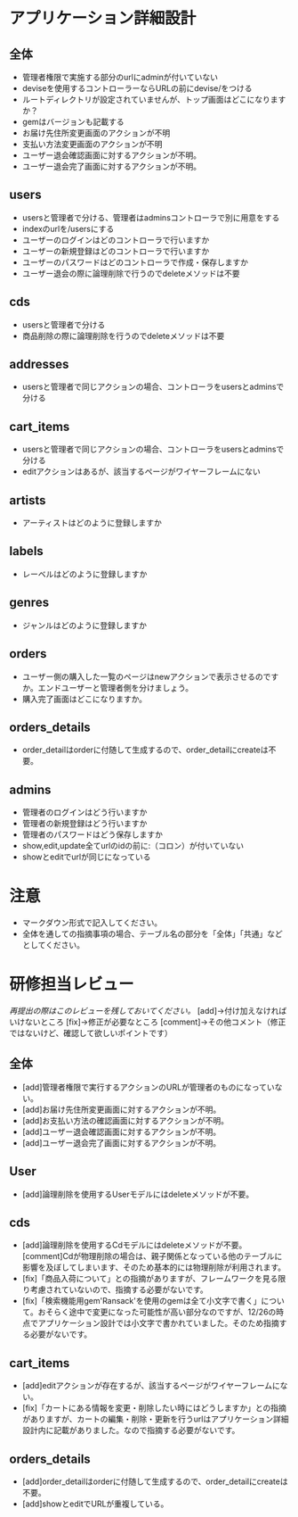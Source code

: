 # アプリケーション詳細設計
## 全体
- 管理者権限で実施する部分のurlにadminが付いていない
- deviseを使用するコントローラーならURLの前にdevise/をつける
- ルートディレクトリが設定されていませんが、トップ画面はどこになりますか？
- gemはバージョンも記載する
- お届け先住所変更画面のアクションが不明
- 支払い方法変更画面のアクションが不明
- ユーザー退会確認画面に対するアクションが不明。
- ユーザー退会完了画面に対するアクションが不明。

## users
- usersと管理者で分ける、管理者はadminsコントローラで別に用意をする
- indexのurlを/usersにする
- ユーザーのログインはどのコントローラで行いますか
- ユーザーの新規登録はどのコントローラで行いますか
- ユーザーのパスワードはどのコントローラで作成・保存しますか
- ユーザー退会の際に論理削除で行うのでdeleteメソッドは不要

## cds
- usersと管理者で分ける
- 商品削除の際に論理削除を行うのでdeleteメソッドは不要

## addresses
- usersと管理者で同じアクションの場合、コントローラをusersとadminsで分ける

## cart_items
- usersと管理者で同じアクションの場合、コントローラをusersとadminsで分ける
- editアクションはあるが、該当するページがワイヤーフレームにない

## artists
- アーティストはどのように登録しますか

## labels
- レーベルはどのように登録しますか

## genres
- ジャンルはどのように登録しますか

## orders
- ユーザー側の購入した一覧のページはnewアクションで表示させるのですか。エンドユーザーと管理者側を分けましょう。
- 購入完了画面はどこになりますか。
 
## orders_details
- order_detailはorderに付随して生成するので、order_detailにcreateは不要。

## admins
- 管理者のログインはどう行いますか
- 管理者の新規登録はどう行いますか
- 管理者のパスワードはどう保存しますか
- show,edit,update全てurlのidの前に:（コロン）が付いていない
- showとeditでurlが同じになっている

# 注意
* マークダウン形式で記入してください。
* 全体を通しての指摘事項の場合、テーブル名の部分を「全体」「共通」などとしてください。

# 研修担当レビュー
*再提出の際はこのレビューを残しておいてください。*
[add]→付け加えなければいけないところ
[fix]→修正が必要なところ
[comment]→その他コメント（修正ではないけど、確認して欲しいポイントです）

## 全体
- [add]管理者権限で実行するアクションのURLが管理者のものになっていない。
- [add]お届け先住所変更画面に対するアクションが不明。
- [add]お支払い方法の確認画面に対するアクションが不明。
- [add]ユーザー退会確認画面に対するアクションが不明。
- [add]ユーザー退会完了画面に対するアクションが不明。

## User
- [add]論理削除を使用するUserモデルにはdeleteメソッドが不要。

## cds 
- [add]論理削除を使用するCdモデルにはdeleteメソッドが不要。
  [comment]Cdが物理削除の場合は、親子関係となっている他のテーブルに影響を及ぼしてしまいます、そのため基本的には物理削除が利用されます。
- [fix]「商品入荷について」との指摘がありますが、フレームワークを見る限り考慮されていないので、指摘する必要がないです。
- [fix]「検索機能用gem'Ransack'を使用のgemは全て小文字で書く」について。おそらく途中で変更になった可能性が高い部分なのですが、12/26の時点でアプリケーション設計では小文字で書かれていました。そのため指摘する必要がないです。

## cart_items
- [add]editアクションが存在するが、該当するページがワイヤーフレームにない。
- [fix]「カートにある情報を変更・削除したい時にはどうしますか」との指摘がありますが、カートの編集・削除・更新を行うurlはアプリケーション詳細設計内に記載がありました。なので指摘する必要がないです。

## orders_details
- [add]order_detailはorderに付随して生成するので、order_detailにcreateは不要。
- [add]showとeditでURLが重複している。








